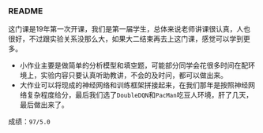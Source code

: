 ### README

这门课是19年第一次开课，我们是第一届学生，总体来说老师讲课很认真，人也很好，不过跟实验关系没那么大，如果大二结束再去上这门课，感觉可以学到更多。

- 小作业主要是做简单的分析模型和填空题，可能部分同学会花很多时间在配环境上，实验内容只要认真听助教讲，不会的及时问，都可以做出来。
- 大作业可以将现成的神经网络和训练框架拼接起来，在我们那年是按照神经网络复杂程度给分，最后我们选了`DoubleDQN`和`PacMan`吃豆人环境，肝了几天，最后做出来了。

成绩：`97/5.0`

